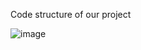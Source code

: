 Code structure of our project

![image](https://github.com/smartinternz02/SBSPS-Challenge-10339-CloudCollabEdit-Empowering-Seamless-Document-Collaboration/assets/98992534/769b76f8-1b1c-4e06-a916-0c863f717cd6)

